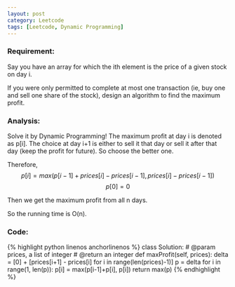```yaml
---
layout: post
category: Leetcode
tags: [Leetcode, Dynamic Programming]
---
```

### Requirement:
Say you have an array for which the ith element is the price of a given stock on day i.

If you were only permitted to complete at most one transaction (ie, buy one and sell one share of the stock), design an algorithm to find the maximum profit.

### Analysis:
Solve it by Dynamic Programming!
The maximum profit at day i is denoted as p[i]. The choice at day i+1 is either to sell it that day or sell it after that day (keep the profit for future). So choose the better one.

Therefore, $$p[i] = max(p[i-1]+prices[i]-prices[i-1], prices[i]-prices[i-1]) $$
$$ p[0] = 0 $$

Then we get the maximum profit from all n days.

So the running time is O(n).

### Code:
{% highlight python linenos anchorlinenos %}
class Solution:
    # @param prices, a list of integer
    # @return an integer
    def maxProfit(self, prices):
    	delta = [0] + [prices[i+1] - prices[i] for i in range(len(prices)-1)]
        p = delta
        for i in range(1, len(p)):
        	p[i] = max(p[i-1]+p[i], p[i])
        return max(p)
{% endhighlight %}